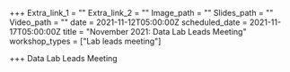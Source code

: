 +++
Extra_link_1 = ""
Extra_link_2 = ""
Image_path = ""
Slides_path = ""
Video_path = ""
date = 2021-11-12T05:00:00Z
scheduled_date = 2021-11-17T05:00:00Z
title = "November 2021: Data Lab Leads Meeting"
workshop_types = ["Lab leads meeting"]

+++
Data Lab Leads Meeting
